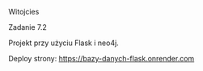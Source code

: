 Witojcies

Zadanie 7.2

Projekt przy użyciu Flask i neo4j.

Deploy strony: https://bazy-danych-flask.onrender.com
